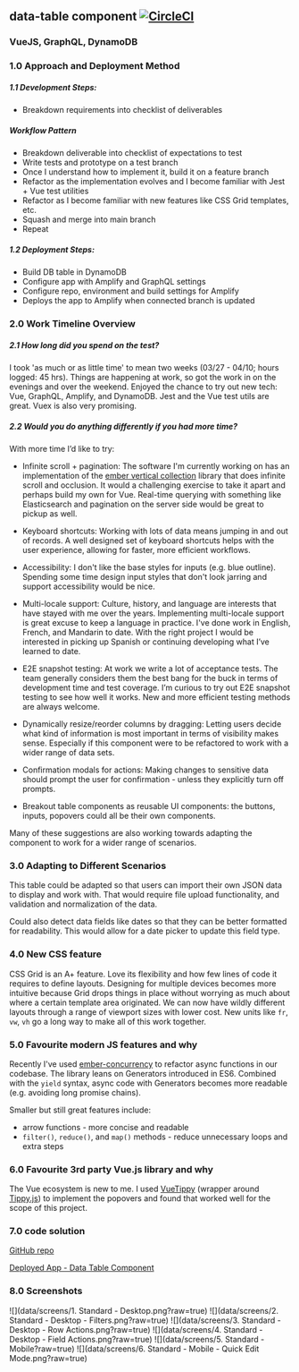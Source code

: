 ## data-table component [![CircleCI](https://circleci.com/gh/lookininward/data-table.svg?style=svg)](https://circleci.com/gh/lookininward/data-table)
### VueJS, GraphQL, DynamoDB

### 1.0 Approach and Deployment Method

##### 1.1 Development Steps:
- Breakdown requirements into checklist of deliverables

##### Workflow Pattern
- Breakdown deliverable into checklist of expectations to test
- Write tests and prototype on a test branch
- Once I understand how to implement it, build it on a feature branch
- Refactor as the implementation evolves and I become familiar with Jest + Vue test utilities
- Refactor as I become familiar with new features like CSS Grid templates, etc.
- Squash and merge into main branch
- Repeat

##### 1.2 Deployment Steps:
- Build DB table in DynamoDB
- Configure app with Amplify and GraphQL settings
- Configure repo, environment and build settings for Amplify
- Deploys the app to Amplify when connected branch is updated

### 2.0 Work Timeline Overview
##### 2.1 How long did you spend on the test?
I took 'as much or as little time' to mean two weeks (03/27 - 04/10; hours logged: 45 hrs). Things are happening at work, so got the work in on the evenings and over the weekend. Enjoyed the chance to try out new tech: Vue, GraphQL, Amplify, and DynamoDB. Jest and the Vue test utils are great. Vuex is also very promising.

##### 2.2 Would you do anything differently if you had more time?

With more time I’d like to try:

- Infinite scroll + pagination: The software I'm currently working on has an implementation of the [ember vertical collection](https://github.com/html-next/vertical-collection) library that does infinite scroll and occlusion. It would a challenging exercise to take it apart and perhaps build my own for Vue. Real-time querying with something like Elasticsearch and pagination on the server side would be great to pickup as well.

- Keyboard shortcuts: Working with lots of data means jumping in and out of records. A well designed set of keyboard shortcuts helps with the user experience, allowing for faster, more efficient workflows.

- Accessibility: I don't like the base styles for inputs (e.g. blue outline). Spending some time design input styles that don't look jarring and support accessibility would be nice.

- Multi-locale support: Culture, history, and language are interests that have stayed with me over the years. Implementing multi-locale support is great excuse to keep a language in practice. I've done work in English, French, and Mandarin to date. With the right project I would be interested in picking up Spanish or continuing developing what I’ve learned to date.

- E2E snapshot testing: At work we write a lot of acceptance tests. The team generally considers them the best bang for the buck in terms of development time and test coverage. I’m curious to try out E2E snapshot testing to see how well it works. New and more efficient testing methods are always welcome.

- Dynamically resize/reorder columns by dragging: Letting users decide what kind of information is most important in terms of visibility makes sense. Especially if this component were to be refactored to work with a wider range of data sets.

- Confirmation modals for actions: Making changes to sensitive data should prompt the user for confirmation - unless they explicitly turn off prompts.

- Breakout table components as reusable UI components: the buttons, inputs, popovers could all be their own components.

Many of these suggestions are also working towards adapting the component to work for a wider range of scenarios.

### 3.0 Adapting to Different Scenarios
This table could be adapted so that users can import their own JSON data to display and work with. That would require file upload functionality, and validation and normalization of the data.

Could also detect data fields like dates so that they can be better formatted for readability. This would allow for a date picker to update this field type.

### 4.0 New CSS feature
CSS Grid is an A+ feature. Love its flexibility and how few lines of code it requires to define layouts. Designing for multiple devices becomes more intuitive because Grid drops things in place without worrying as much about where a certain template area originated. We can now have wildly different layouts through a range of viewport sizes with lower cost. New units like `fr`, `vw`, `vh` go a long way to make all of this work together.

### 5.0 Favourite modern JS features and why
Recently I've used [ember-concurrency](http://ember-concurrency.com/docs/introduction/) to refactor async functions in our codebase. The library leans on Generators introduced in ES6.
Combined with the `yield` syntax, async code with Generators becomes more readable (e.g. avoiding long promise chains).

Smaller but still great features include:

- arrow functions - more concise and readable
- `filter()`, `reduce()`, and `map()` methods - reduce unnecessary loops and extra steps

### 6.0 Favourite 3rd party Vue.js library and why
The Vue ecosystem is new to me. I used [VueTippy](https://kabbouchi.github.io/vue-tippy/) (wrapper around [Tippy.js](https://atomiks.github.io/tippyjs/)) to implement the popovers and found that worked well for the scope of this project.

### 7.0 code solution
[GitHub repo](https://github.com/lookininward/data-table)

[Deployed App - Data Table Component](https://github.com/lookininward/data-table)

### 8.0 Screenshots

![](data/screens/1. Standard - Desktop.png?raw=true)
![](data/screens/2. Standard - Desktop - Filters.png?raw=true)
![](data/screens/3. Standard - Desktop - Row Actions.png?raw=true)
![](data/screens/4. Standard - Desktop - Field Actions.png?raw=true)
![](data/screens/5. Standard - Mobile?raw=true)
![](data/screens/6. Standard - Mobile - Quick Edit Mode.png?raw=true)
